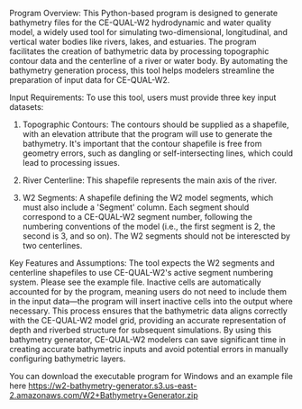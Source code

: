 Program Overview:
This Python-based program is designed to generate bathymetry files for the CE-QUAL-W2 hydrodynamic and water quality model, a widely used tool for simulating two-dimensional, longitudinal, and vertical water bodies like rivers, lakes, and estuaries. The program facilitates the creation of bathymetric data by processing topographic contour data and the centerline of a river or water body. By automating the bathymetry generation process, this tool helps modelers streamline the preparation of input data for CE-QUAL-W2.

Input Requirements:
To use this tool, users must provide three key input datasets:

1. Topographic Contours: The contours should be supplied as a shapefile, with an elevation attribute that the program will use to generate the bathymetry. It's important that the contour shapefile is free from geometry errors, such as dangling or self-intersecting lines, which could lead to processing issues.

2. River Centerline: This shapefile represents the main axis of the river.

3. W2 Segments: A shapefile defining the W2 model segments, which must also include a 'Segment' column. Each segment should correspond to a CE-QUAL-W2 segment number, following the numbering conventions of the model (i.e., the first segment is 2, the second is 3, and so on). The W2 segments should not be interescted by two centerlines.

Key Features and Assumptions:
The tool expects the W2 segments and centerline shapefiles to use CE-QUAL-W2's active segment numbering system. Please see the example file. 
Inactive cells are automatically accounted for by the program, meaning users do not need to include them in the input data—the program will insert inactive cells into the output where necessary.
This process ensures that the bathymetric data aligns correctly with the CE-QUAL-W2 model grid, providing an accurate representation of depth and riverbed structure for subsequent simulations.
By using this bathymetry generator, CE-QUAL-W2 modelers can save significant time in creating accurate bathymetric inputs and avoid potential errors in manually configuring bathymetric layers.

You can download the executable program for Windows and an example file here https://w2-bathymetry-generator.s3.us-east-2.amazonaws.com/W2+Bathymetry+Generator.zip
